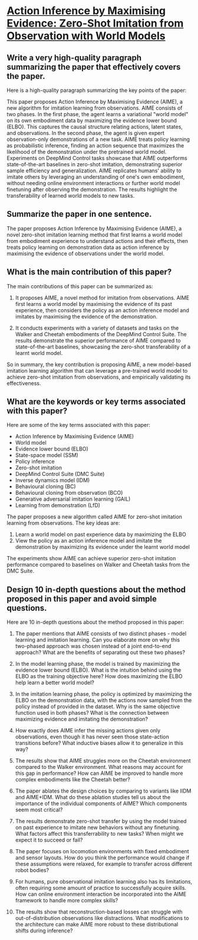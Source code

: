 # [Action Inference by Maximising Evidence: Zero-Shot Imitation from   Observation with World Models](https://arxiv.org/abs/2312.02019)

## Write a very high-quality paragraph summarizing the paper that effectively covers the paper.

 Here is a high-quality paragraph summarizing the key points of the paper:

This paper proposes Action Inference by Maximising Evidence (AIME), a new algorithm for imitation learning from observations. AIME consists of two phases. In the first phase, the agent learns a variational "world model" on its own embodiment data by maximizing the evidence lower bound (ELBO). This captures the causal structure relating actions, latent states, and observations. In the second phase, the agent is given expert observation-only demonstrations of a new task. AIME treats policy learning as probabilistic inference, finding an action sequence that maximizes the likelihood of the demonstration under the pretrained world model. Experiments on DeepMind Control tasks showcase that AIME outperforms state-of-the-art baselines in zero-shot imitation, demonstrating superior sample efficiency and generalization. AIME replicates humans' ability to imitate others by leveraging an understanding of one's own embodiment, without needing online environment interactions or further world model finetuning after observing the demonstration. The results highlight the transferability of learned world models to new tasks.


## Summarize the paper in one sentence.

 The paper proposes Action Inference by Maximising Evidence (AIME), a novel zero-shot imitation learning method that first learns a world model from embodiment experience to understand actions and their effects, then treats policy learning on demonstration data as action inference by maximising the evidence of observations under the world model.


## What is the main contribution of this paper?

 The main contributions of this paper can be summarized as:

1. It proposes AIME, a novel method for imitation from observations. AIME first learns a world model by maximising the evidence of its past experience, then considers the policy as an action inference model and imitates by maximising the evidence of the demonstration.

2. It conducts experiments with a variety of datasets and tasks on the Walker and Cheetah embodiments of the DeepMind Control Suite. The results demonstrate the superior performance of AIME compared to state-of-the-art baselines, showcasing the zero-shot transferability of a learnt world model.

So in summary, the key contribution is proposing AIME, a new model-based imitation learning algorithm that can leverage a pre-trained world model to achieve zero-shot imitation from observations, and empirically validating its effectiveness.


## What are the keywords or key terms associated with this paper?

 Here are some of the key terms associated with this paper:

- Action Inference by Maximising Evidence (AIME)
- World model
- Evidence lower bound (ELBO)
- State-space model (SSM) 
- Policy inference 
- Zero-shot imitation
- DeepMind Control Suite (DMC Suite)
- Inverse dynamics model (IDM)
- Behavioural cloning (BC)
- Behavioural cloning from observation (BCO)
- Generative adversarial imitation learning (GAIL)
- Learning from demonstration (LfD)

The paper proposes a new algorithm called AIME for zero-shot imitation learning from observations. The key ideas are:

1) Learn a world model on past experience data by maximizing the ELBO
2) View the policy as an action inference model and imitate the demonstration by maximizing its evidence under the learnt world model

The experiments show AIME can achieve superior zero-shot imitation performance compared to baselines on Walker and Cheetah tasks from the DMC Suite.


## Design 10 in-depth questions about the method proposed in this paper and avoid simple questions.

 Here are 10 in-depth questions about the method proposed in this paper:

1. The paper mentions that AIME consists of two distinct phases - model learning and imitation learning. Can you elaborate more on why this two-phased approach was chosen instead of a joint end-to-end approach? What are the benefits of separating out these two phases?

2. In the model learning phase, the model is trained by maximizing the evidence lower bound (ELBO). What is the intuition behind using the ELBO as the training objective here? How does maximizing the ELBO help learn a better world model? 

3. In the imitation learning phase, the policy is optimized by maximizing the ELBO on the demonstration data, with the actions now sampled from the policy instead of provided in the dataset. Why is the same objective function used in both phases? What is the connection between maximizing evidence and imitating the demonstration?

4. How exactly does AIME infer the missing actions given only observations, even though it has never seen those state-action transitions before? What inductive biases allow it to generalize in this way?

5. The results show that AIME struggles more on the Cheetah environment compared to the Walker environment. What reasons may account for this gap in performance? How can AIME be improved to handle more complex embodiments like the Cheetah better?

6. The paper ablates the design choices by comparing to variants like IIDM and AIME+IDM. What do these ablation studies tell us about the importance of the individual components of AIME? Which components seem most critical?

7. The results demonstrate zero-shot transfer by using the model trained on past experience to imitate new behaviors without any finetuning. What factors affect this transferrability to new tasks? When might we expect it to succeed or fail?

8. The paper focuses on locomotion environments with fixed embodiment and sensor layouts. How do you think the performance would change if these assumptions were relaxed, for example to transfer across different robot bodies?

9. For humans, pure observational imitation learning also has its limitations, often requiring some amount of practice to successfully acquire skills. How can online environment interaction be incorporated into the AIME framework to handle more complex skills?

10. The results show that reconstruction-based losses can struggle with out-of-distribution observations like distractions. What modifications to the architecture can make AIME more robust to these distributional shifts during inference?
